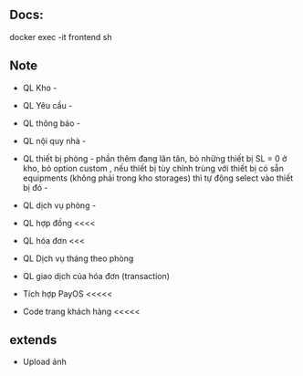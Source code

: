 ## Docs:

docker exec -it frontend sh

## Note

- QL Kho -
- QL Yêu cầu -
- QL thông báo -
- QL nội quy nhà -
- QL thiết bị phòng - phần thêm đang lăn tăn, bỏ những thiết bị SL = 0 ở kho, bỏ option custom , nếu thiết bị tùy chỉnh trùng với thiết bị có sẵn equipments (không phải trong kho storages) thì tự động select vào thiết bị đó -
- QL dịch vụ phòng -
- QL hợp đồng <<<<
- QL hóa đơn <<<
- QL Dịch vụ tháng theo phòng

- QL giao dịch của hóa đơn (transaction)
- Tích hợp PayOS <<<<<

- Code trang khách hàng <<<<<

## extends

- Upload ảnh
